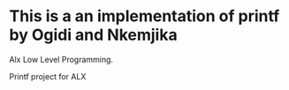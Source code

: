 # This is a an implementation of printf by Ogidi and Nkemjika

Alx Low Level Programming.<br>

Printf project for ALX
